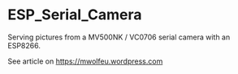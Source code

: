 # ESP_Serial_Camera
Serving pictures from a MV500NK / VC0706 serial camera with an ESP8266.

See article on https://mwolfeu.wordpress.com
